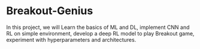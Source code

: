 # Breakout-Genius
In this project, we will Learn the basics of ML and DL, implement CNN and RL on simple environment, develop a deep RL model to play Breakout game, experiment with hyperparameters and architectures.
